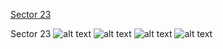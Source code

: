 [Sector 23](#sector23)

<a name = "sector23"></a>
Sector 23
![alt text](/images/WASP-054_Sector_23/WASP-054_Sector_23_a_TimeSeries.png)
![alt text](/images/WASP-054_Sector_23/WASP-054_Sector_23_b_FoldedLightCurve.png)
![alt text](/images/WASP-054_Sector_23/WASP-054_Sector_23_b_IndividualTransitsWithFit.png)
![alt text](/images/WASP-054_Sector_23/WASP-054_Sector_23_c_TimingResiduals.png)

